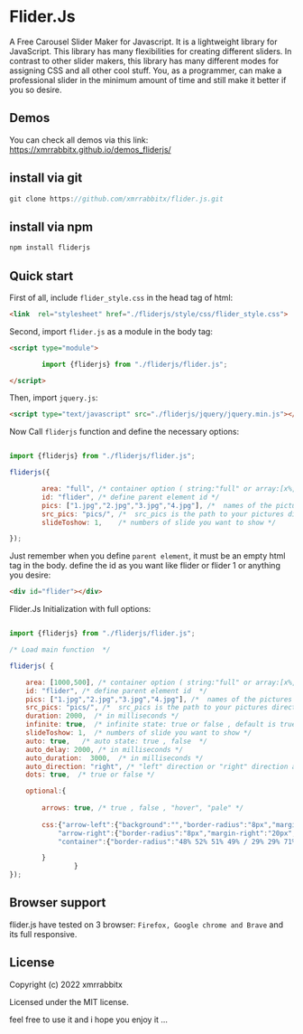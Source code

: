 # Flider.Js 

A Free Carousel Slider Maker for Javascript. It is a lightweight library for JavaScript. This library has many flexibilities for creating different sliders. In contrast to other slider makers, this library has many different modes for assigning CSS and all other cool stuff. You, as a programmer, can make a professional slider in the minimum amount of time and still make it better if you so desire.


## Demos

You can check all demos via this link: https://xmrrabbitx.github.io/demos_fliderjs/


## install via git
```javascript
git clone https://github.com/xmrrabbitx/flider.js.git
```


## install via npm
```javascript
npm install fliderjs
```

## Quick start

First of all, include `flider_style.css` in the head tag of html:

```html
<link  rel="stylesheet" href="./fliderjs/style/css/flider_style.css">
```

Second, import `flider.js` as a module in the body tag:

```html
<script type="module">

        import {fliderjs} from "./fliderjs/flider.js";

</script>
```


Then, import `jquery.js`:

```html
<script type="text/javascript" src="./fliderjs/jquery/jquery.min.js"></script>
```


Now Call `fliderjs` function and define the necessary options:

```javascript

import {fliderjs} from "./fliderjs/flider.js";

fliderjs({

        area: "full", /* container option ( string:"full" or array:[x%,y%] )  */
        id: "flider", /* define parent element id */
        pics: ["1.jpg","2.jpg","3.jpg","4.jpg"], /*  names of the pictures you want to put as an array */
        src_pics: "pics/", /*  src_pics is the path to your pictures directory ex: pics/  */
        slideToshow: 1,    /* numbers of slide you want to show */

});
```

Just remember when you define `parent element`, it must be an empty html tag in the body. define the id as you want like flider or flider 1 or anything you desire:

```html
<div id="flider"></div>
```

Flider.Js Initialization with full options:

```javascript

import {fliderjs} from "./fliderjs/flider.js";

/* Load main function  */

fliderjs( {

    area: [1000,500], /* container option ( string:"full" or array:[x%,y%] )  */
    id: "flider", /* define parent element id  */
    pics: ["1.jpg","2.jpg","3.jpg","4.jpg"], /*  names of the pictures you want to put as an array  */
    src_pics: "pics/", /*  src_pics is the path to your pictures directory ex: pics/  */
    duration: 2000,  /* in milliseconds */
    infinite: true,  /* infinite state: true or false , default is true */
    slideToshow: 1,  /* numbers of slide you want to show */
    auto: true,   /* auto state: true , false  */
    auto_delay: 2000, /* in milliseconds */
    auto_duration:  3000,  /* in milliseconds */
    auto_direction: "right", /* "left" direction or "right" direction as string*/
    dots: true,  /* true or false */

    optional:{
        
        arrows: true, /* true , false , "hover", "pale" */
    
        css:{"arrow-left":{"background":"","border-radius":"8px","margin-left":"20px","padding":"1% 1%"}, // arrow left style
            "arrow-right":{"border-radius":"8px","margin-right":"20px","padding":"1% 1%"}, // arrow right style 
            "container":{"border-radius":"48% 52% 51% 49% / 29% 29% 71% 71% "}, // container of slider style

        }
                }
});
```



## Browser support

flider.js have tested on 3 browser: `Firefox, Google chrome and Brave` and its full responsive.



## License

Copyright (c) 2022 xmrrabbitx

Licensed under the MIT license.

feel free to use it and i hope you enjoy it ...